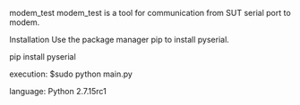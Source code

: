 modem_test
modem_test is a tool for communication from SUT serial port to modem.

Installation
Use the package manager pip to install pyserial.

pip install pyserial

execution:
$sudo python main.py

language:	Python 2.7.15rc1
